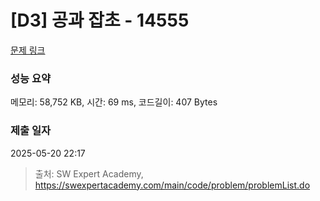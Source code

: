 # [D3] 공과 잡초 - 14555 

[문제 링크](https://swexpertacademy.com/main/code/problem/problemDetail.do?contestProbId=AYGtoa3qARcDFARC) 

### 성능 요약

메모리: 58,752 KB, 시간: 69 ms, 코드길이: 407 Bytes

### 제출 일자

2025-05-20 22:17



> 출처: SW Expert Academy, https://swexpertacademy.com/main/code/problem/problemList.do